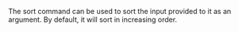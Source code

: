 The sort command can be used to sort the input provided to it as an argument. By default, it will sort in increasing order.